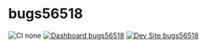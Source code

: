 # bugs56518

![CI none](https://img.shields.io/badge/ci-none-orange.svg)
[![Dashboard bugs56518](https://img.shields.io/badge/dashboard-bugs56518-yellow.svg)](https://dashboard.pantheon.io/sites/53e2b9c5-1f6b-42dc-9cb9-6afa5179c4f5#dev/code)
[![Dev Site bugs56518](https://img.shields.io/badge/site-bugs56518-blue.svg)](http://dev-bugs56518.pantheonsite.io/)